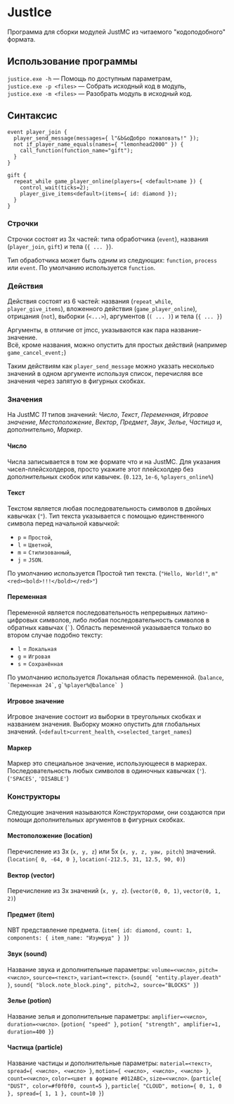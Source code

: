 # JustIce

Программа для сборки модулей JustMC из читаемого "кодоподобного" формата.

## Использование программы

`justice.exe -h` — Помощь по доступным параметрам,\
`justice.exe -p <files>` — Собрать исходный код в модуль,\
`justice.exe -m <files>` — Разобрать модуль в исходный код.

## Синтаксис

```
event player_join {
  player_send_message(messages={ l"&b&oДобро пожаловать!" });
  not if_player_name_equals(names={ "lemonhead2000" }) {
    call_function(function_name="gift");
  }
}

gift {
  repeat_while game_player_online(players={ <default>name }) {
    control_wait(ticks=2);
    player_give_items<default>(items={ id: diamond });
  }
}
```

### Строчки
Строчки состоят из 3х частей: типа обработчика (`event`), названия (`player_join`, `gift`) и тела (`{ ... }`).

Тип обработчика может быть одним из следующих: `function`, `process` или `event`. По умолчанию используется `function`.

### Действия
Действия состоят из 6 частей: названия (`repeat_while`, `player_give_items`), вложенного действия (`game_player_online`), отрицания (`not`), выборки (`<...>`), аргументов  (`( ... )`) и тела (`{ ... }`)

Аргументы, в отличие от jmcc, указываются как пара название-значение.\
Всё, кроме названия, можно опустить для простых действий (например `game_cancel_event;`)

Таким действиям как `player_send_message` можно указать несколько значений в одном аргументе используя список, перечисляя все значения через запятую в фигурных скобках.

### Значения
На JustMC *11* типов значений: *Число*, *Текст*, *Переменная*, *Игровое значение*, *Местоположение*, *Вектор*, *Предмет*, *Звук*, *Зелье*, *Частица* и, дополнительно, *Маркер*.

#### Число
Числа записывается в том же формате что и на JustMC. Для указания чисел-плейсхолдеров, просто укажите этот плейсхолдер без дополнительных скобок или кавычек. (`0.123`, `1e-6`, `%players_online%`)

#### Текст
Текстом является любая последовательность символов в двойных кавычках (`"`). Тип текста указывается с помощью единственного символа перед начальной кавычкой:
- `p` = `Простой`,
- `l` = `Цветной`,
- `m` = `Стилизованный`,
- `j` = `JSON`.

По умолчанию используется Простой тип текста. (`"Hello, World!"`, `m"<red><bold>!!!</bold></red>"`)

#### Переменная
Переменной является последовательность непрерывных латино-цифровых символов, либо любая последовательность символов в обратных кавычах (`` ` ``). Область переменной указывается только во втором случае подобно тексту:
- `l` = `Локальная`
- `g` = `Игровая`
- `s` = `Сохранённая`

По умолчанию используется Локальная область переменной. (`balance`, `` `Переменная 24` ``, ``g`%player%@balance` ``)

#### Игровое значение
Игровое значение состоит из выборки в треугольных скобках и названием значения. Выборку можно опустить для глобальных значений. (`<default>current_health`, `<>selected_target_names`)

#### Маркер
Маркер это специальное значение, использующееся в маркерах. Последовательность любых символов в одиночных кавычках (`'`). (`'SPACES'`, `'DISABLE'`)

### Конструкторы
Следующие значения называются *Конструкторами*, они создаются при помощи дополнительных аргументов в фигурных скобках.

#### Местоположение (location)
Перечисление из 3х (`x, y, z`) или 5х (`x, y, z, yaw, pitch`) значений. (`location{ 0, -64, 0 }`, `location(-212.5, 31, 12.5, 90, 0)`)

#### Вектор (vector)
Перечисление из 3х значений (`x, y, z`). (`vector(0, 0, 1)`, `vector(0, 1, 2)`)

#### Предмет (item)
NBT представление предмета. (`item{ id: diamond, count: 1, components: { item_name: "Изумруд" } }`)

#### Звук (sound)
Название звука и дополнительные параметры: `volume=<число>`, `pitch=<число>`, `source=<текст>`, `variant=<текст>`. (`sound{ "entity.player.death" }`, `sound{ "block.note_block.ping", pitch=2, source="BLOCKS" }`)

#### Зелье (potion)
Название зелья и дополнительные параметры: `amplifier=<число>`, `duration=<число>`. (`potion{ "speed" }`, `potion{ "strength", amplifier=1, duration=400 }`)

#### Частица (particle)
Название частицы и дополнительные параметры: `material=<текст>`, `spread={ <число>, <число> }`, `motion={ <число>, <число>, <число> }`, `count=<число>`, `color=<цвет в формате #012ABC>`, `size=<число>`.
(`particle{ "DUST", color=#f0f0f0, count=5 }`, `particle{ "CLOUD", motion={ 0, 1, 0 }, spread={ 1, 1 }, count=10 }`)

